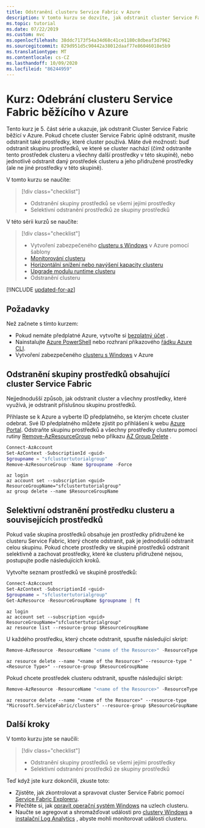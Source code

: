 ```yaml
---
title: Odstranění clusteru Service Fabric v Azure
description: V tomto kurzu se dozvíte, jak odstranit cluster Service Fabric hostovaný v Azure a všechny jeho prostředky. Můžete odstranit skupinu prostředků obsahující cluster nebo selektivně odstranit jednotlivé prostředky.
ms.topic: tutorial
ms.date: 07/22/2019
ms.custom: mvc
ms.openlocfilehash: 38ddc7173f54a34d68c41ce1180c8dbeaf3d7962
ms.sourcegitcommit: 829d951d5c90442a38012daaf77e86046018e5b9
ms.translationtype: MT
ms.contentlocale: cs-CZ
ms.lasthandoff: 10/09/2020
ms.locfileid: "86244959"
---
```

# <a name="tutorial-remove-a-service-fabric-cluster-running-in-azure"></a>Kurz: Odebrání clusteru Service Fabric běžícího v Azure

Tento kurz je 5. část série a ukazuje, jak odstranit Cluster Service Fabric běžící v Azure. Pokud chcete cluster Service Fabric úplně odstranit, musíte odstranit také prostředky, které cluster používá. Máte dvě možnosti: buď odstranit skupinu prostředků, ve které se cluster nachází (čímž odstraníte tento prostředek clusteru a všechny další prostředky v této skupině), nebo jednotlivě odstranit daný prostředek clusteru a jeho přidružené prostředky (ale ne jiné prostředky v této skupině).

V tomto kurzu se naučíte:

> [!div class="checklist"]
> * Odstranění skupiny prostředků se všemi jejími prostředky
> * Selektivní odstranění prostředků ze skupiny prostředků

V této sérii kurzů se naučíte:
> [!div class="checklist"]
> * Vytvoření zabezpečeného [clusteru s Windows](service-fabric-tutorial-create-vnet-and-windows-cluster.md) v Azure pomocí šablony
> * [Monitorování clusteru](service-fabric-tutorial-monitor-cluster.md)
> * [Horizontální snížení nebo navýšení kapacity clusteru](service-fabric-tutorial-scale-cluster.md)
> * [Upgrade modulu runtime clusteru](service-fabric-tutorial-upgrade-cluster.md)
> * Odstranění clusteru


[!INCLUDE [updated-for-az](../../includes/updated-for-az.md)]

## <a name="prerequisites"></a>Požadavky

Než začnete s tímto kurzem:

* Pokud nemáte předplatné Azure, vytvořte si [bezplatný účet](https://azure.microsoft.com/free/?WT.mc_id=A261C142F) .
* Nainstalujte [Azure PowerShell](/powershell/azure//install-az-ps) nebo rozhraní příkazového [řádku Azure CLI](/cli/azure/install-azure-cli).
* Vytvoření zabezpečeného [clusteru s Windows](service-fabric-tutorial-create-vnet-and-windows-cluster.md) v Azure

## <a name="delete-the-resource-group-containing-the-service-fabric-cluster"></a>Odstranění skupiny prostředků obsahující cluster Service Fabric
Nejjednodušší způsob, jak odstranit cluster a všechny prostředky, které využívá, je odstranit příslušnou skupinu prostředků.

Přihlaste se k Azure a vyberte ID předplatného, se kterým chcete cluster odebrat.  Své ID předplatného můžete zjistit po přihlášení k webu [Azure Portal](https://portal.azure.com). Odstraňte skupinu prostředků a všechny prostředky clusteru pomocí rutiny [Remove-AzResourceGroup](/powershell/module/az.resources/remove-azresourcegroup) nebo příkazu [AZ Group Delete](/cli/azure/group?view=azure-cli-latest) .

```powershell
Connect-AzAccount
Set-AzContext -SubscriptionId <guid>
$groupname = "sfclustertutorialgroup"
Remove-AzResourceGroup -Name $groupname -Force
```

```azurecli
az login
az account set --subscription <guid>
ResourceGroupName="sfclustertutorialgroup"
az group delete --name $ResourceGroupName
```

## <a name="selectively-delete-the-cluster-resource-and-the-associated-resources"></a>Selektivní odstranění prostředku clusteru a souvisejících prostředků
Pokud vaše skupina prostředků obsahuje jen prostředky přidružené ke clusteru Service Fabric, který chcete odstranit, pak je jednodušší odstranit celou skupinu. Pokud chcete prostředky ve skupině prostředků odstranit selektivně a zachovat prostředky, které ke clusteru přidružené nejsou, postupujte podle následujících kroků.

Vytvořte seznam prostředků ve skupině prostředků:

```powershell
Connect-AzAccount
Set-AzContext -SubscriptionId <guid>
$groupname = "sfclustertutorialgroup"
Get-AzResource -ResourceGroupName $groupname | ft
```

```azurecli
az login
az account set --subscription <guid>
ResourceGroupName="sfclustertutorialgroup"
az resource list --resource-group $ResourceGroupName
```

U každého prostředku, který chcete odstranit, spusťte následující skript:

```powershell
Remove-AzResource -ResourceName "<name of the Resource>" -ResourceType "<Resource Type>" -ResourceGroupName $groupname -Force
```

```azurecli
az resource delete --name "<name of the Resource>" --resource-type "<Resource Type>" --resource-group $ResourceGroupName
```

Pokud chcete prostředek clusteru odstranit, spusťte následující skript:

```powershell
Remove-AzResource -ResourceName "<name of the Resource>" -ResourceType "Microsoft.ServiceFabric/clusters" -ResourceGroupName $groupname -Force
```

```azurecli
az resource delete --name "<name of the Resource>" --resource-type "Microsoft.ServiceFabric/clusters" --resource-group $ResourceGroupName
```

## <a name="next-steps"></a>Další kroky

V tomto kurzu jste se naučili:

> [!div class="checklist"]
> * Odstranění skupiny prostředků se všemi jejími prostředky
> * Selektivní odstranění prostředků ze skupiny prostředků

Teď když jste kurz dokončili, zkuste toto:
* Zjistěte, jak zkontrolovat a spravovat cluster Service Fabric pomocí [Service Fabric Exploreru](service-fabric-visualizing-your-cluster.md).
* Přečtěte si, jak [opravit operační systém Windows](service-fabric-patch-orchestration-application.md) na uzlech clusteru.
* Naučte se agregovat a shromažďovat události pro [clustery Windows](service-fabric-diagnostics-event-aggregation-wad.md) a [instalační Log Analytics](service-fabric-diagnostics-oms-setup.md) , abyste mohli monitorovat události clusteru.
